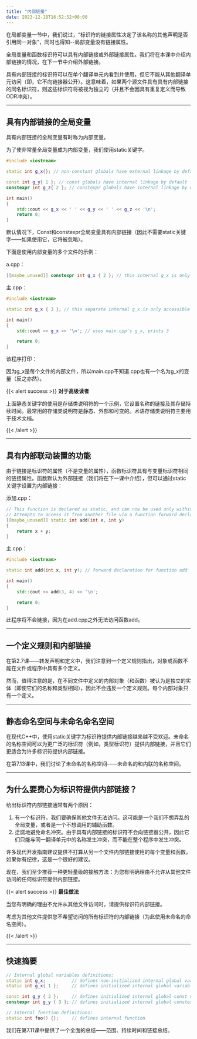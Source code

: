 ```yaml
---
title: "内部链接"
date: 2023-12-18T16:52:52+08:00
---
```


在局部变量一节中，我们说过，“标识符的链接属性决定了该名称的其他声明是否引用同一对象”，同时也得知--局部变量没有链接属性。

全局变量和函数标识符可以具有内部链接或外部链接属性。我们将在本课中介绍内部链接的情况，在下一节中介绍外部链接。

具有内部链接的标识符可以在单个翻译单元内看到并使用，但它不能从其他翻译单元访问（即，它不向链接器公开）。这意味着，如果两个源文件具有具有内部链接的同名标识符，则这些标识符将被视为独立的（并且不会因具有重复定义而导致ODR冲突）。

***
## 具有内部链接的全局变量

具有内部链接的全局变量有时称为内部变量。

为了使非常量全局变量成为内部变量，我们使用static关键字。

```C++
#include <iostream>

static int g_x{}; // non-constant globals have external linkage by default, but can be given internal linkage via the static keyword

const int g_y{ 1 }; // const globals have internal linkage by default
constexpr int g_z{ 2 }; // constexpr globals have internal linkage by default

int main()
{
    std::cout << g_x << ' ' << g_y << ' ' << g_z << '\n';
    return 0;
}
```

默认情况下，Const和constexpr全局变量具有内部链接（因此不需要static关键字——如果使用它，它将被忽略）。

下面是使用内部变量的多个文件的示例：

a.cpp：

```C++
[[maybe_unused]] constexpr int g_x { 2 }; // this internal g_x is only accessible within a.cpp
```

主.cpp：

```C++
#include <iostream>

static int g_x { 3 }; // this separate internal g_x is only accessible within main.cpp

int main()
{
    std::cout << g_x << '\n'; // uses main.cpp's g_x, prints 3

    return 0;
}
```

该程序打印：

因为g_x是每个文件的内部文件，所以main.cpp不知道.cpp也有一个名为g_x的变量（反之亦然）。

{{< alert success >}}
**对于高级读者**

上面静态关键字的使用是存储类说明符的一个示例，它设置名称的链接及其存储持续时间。最常用的存储类说明符是静态、外部和可变的。术语存储类说明符主要用于技术文档。

{{< /alert >}}

***
## 具有内部联动装置的功能

由于链接是标识符的属性（不是变量的属性），函数标识符具有与变量标识符相同的链接属性。函数默认为外部链接（我们将在下一课中介绍），但可以通过static关键字设置为内部链接：

添加.cpp：

```C++
// This function is declared as static, and can now be used only within this file
// Attempts to access it from another file via a function forward declaration will fail
[[maybe_unused]] static int add(int x, int y)
{
    return x + y;
}
```

主.cpp：

```C++
#include <iostream>

static int add(int x, int y); // forward declaration for function add

int main()
{
    std::cout << add(3, 4) << '\n';

    return 0;
}
```

此程序将不会链接，因为在add.cpp之外无法访问函数add。

***
## 一个定义规则和内部链接

在第2.7课——转发声明和定义中，我们注意到一个定义规则指出，对象或函数不能在文件或程序中具有多个定义。

然而，值得注意的是，在不同文件中定义的内部对象（和函数）被认为是独立的实体（即使它们的名称和类型相同），因此不会违反一个定义规则。每个内部对象只有一个定义。

***
## 静态命名空间与未命名命名空间

在现代C++中，使用static关键字为标识符提供内部链接越来越不受欢迎。未命名的名称空间可以为更广泛的标识符（例如，类型标识符）提供内部链接，并且它们更适合为许多标识符提供内部链接。

在第7.13课中，我们讨论了未命名的名称空间——未命名的和内联的名称空间。

***
## 为什么要费心为标识符提供内部链接？

给出标识符内部链接通常有两个原因：

1. 有一个标识符，我们要确保其他文件无法访问。这可能是一个我们不想弄乱的全局变量，或者是一个不想调用的辅助函数。
2. 迂腐地避免命名冲突。由于具有内部链接的标识符不会向链接器公开，因此它们只能与同一翻译单元中的名称发生冲突，而不能在整个程序中发生冲突。


许多现代开发指南建议提供不打算从另一个文件内部链接使用的每个变量和函数。如果你有纪律，这是一个很好的建议。

现在，我们至少推荐一种更轻量级的接触方法：为您有明确理由不允许从其他文件访问的任何标识符提供内部链接。

{{< alert success >}}
**最佳做法**

当您有明确的理由不允许从其他文件访问时，请提供标识符内部链接。

考虑为其他文件提供您不希望访问的所有标识符的内部链接（为此使用未命名的命名空间）。

{{< /alert >}}

***
## 快速摘要

```C++
// Internal global variables definitions:
static int g_x;          // defines non-initialized internal global variable (zero initialized by default)
static int g_x{ 1 };     // defines initialized internal global variable

const int g_y { 2 };     // defines initialized internal global const variable
constexpr int g_y { 3 }; // defines initialized internal global constexpr variable

// Internal function definitions:
static int foo() {};     // defines internal function
```

我们在第7.11课中提供了一个全面的总结——范围、持续时间和链接总结。


